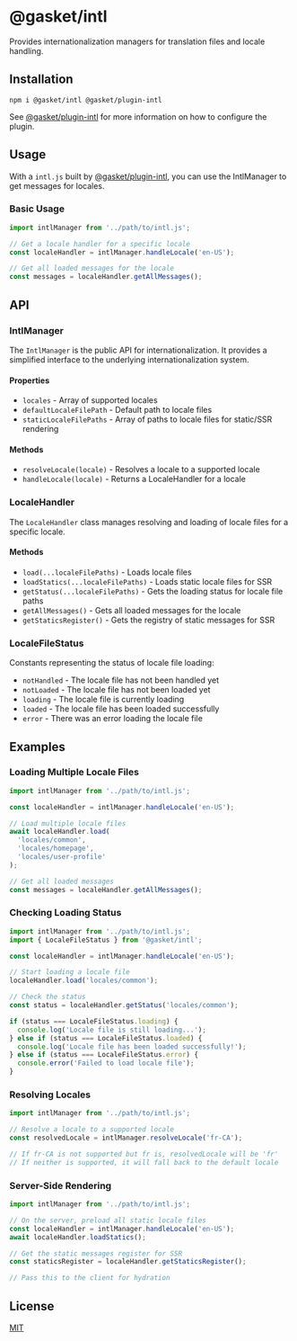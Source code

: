 # @gasket/intl

Provides internationalization managers for translation files and locale handling.

## Installation

```
npm i @gasket/intl @gasket/plugin-intl
```

See [@gasket/plugin-intl] for more information on how to configure the plugin.

## Usage

With a `intl.js` built by [@gasket/plugin-intl], you can use the IntlManager to
get messages for locales.

### Basic Usage

```js
import intlManager from '../path/to/intl.js';

// Get a locale handler for a specific locale
const localeHandler = intlManager.handleLocale('en-US');

// Get all loaded messages for the locale
const messages = localeHandler.getAllMessages();
```

## API

### IntlManager

The `IntlManager` is the public API for internationalization. It provides a simplified interface to the underlying internationalization system.

#### Properties

- `locales` - Array of supported locales
- `defaultLocaleFilePath` - Default path to locale files
- `staticLocaleFilePaths` - Array of paths to locale files for static/SSR rendering

#### Methods

- `resolveLocale(locale)` - Resolves a locale to a supported locale
- `handleLocale(locale)` - Returns a LocaleHandler for a locale

### LocaleHandler

The `LocaleHandler` class manages resolving and loading of locale files for a specific locale.

#### Methods

- `load(...localeFilePaths)` - Loads locale files
- `loadStatics(...localeFilePaths)` - Loads static locale files for SSR
- `getStatus(...localeFilePaths)` - Gets the loading status for locale file paths
- `getAllMessages()` - Gets all loaded messages for the locale
- `getStaticsRegister()` - Gets the registry of static messages for SSR

### LocaleFileStatus

Constants representing the status of locale file loading:

- `notHandled` - The locale file has not been handled yet
- `notLoaded` - The locale file has not been loaded yet
- `loading` - The locale file is currently loading
- `loaded` - The locale file has been loaded successfully
- `error` - There was an error loading the locale file

## Examples

### Loading Multiple Locale Files

```js
import intlManager from '../path/to/intl.js';

const localeHandler = intlManager.handleLocale('en-US');

// Load multiple locale files
await localeHandler.load(
  'locales/common',
  'locales/homepage',
  'locales/user-profile'
);

// Get all loaded messages
const messages = localeHandler.getAllMessages();
```

### Checking Loading Status

```js
import intlManager from '../path/to/intl.js';
import { LocaleFileStatus } from '@gasket/intl';

const localeHandler = intlManager.handleLocale('en-US');

// Start loading a locale file
localeHandler.load('locales/common');

// Check the status
const status = localeHandler.getStatus('locales/common');

if (status === LocaleFileStatus.loading) {
  console.log('Locale file is still loading...');
} else if (status === LocaleFileStatus.loaded) {
  console.log('Locale file has been loaded successfully!');
} else if (status === LocaleFileStatus.error) {
  console.error('Failed to load locale file');
}
```

### Resolving Locales

```js
import intlManager from '../path/to/intl.js';

// Resolve a locale to a supported locale
const resolvedLocale = intlManager.resolveLocale('fr-CA');

// If fr-CA is not supported but fr is, resolvedLocale will be 'fr'
// If neither is supported, it will fall back to the default locale
```

### Server-Side Rendering

```js
import intlManager from '../path/to/intl.js';

// On the server, preload all static locale files
const localeHandler = intlManager.handleLocale('en-US');
await localeHandler.loadStatics();

// Get the static messages register for SSR
const staticsRegister = localeHandler.getStaticsRegister();

// Pass this to the client for hydration
```

## License

[MIT](./LICENSE.md)

<!-- LINKS -->

[@gasket/plugin-intl]: /packages/gasket-plugin-intl/README.md
